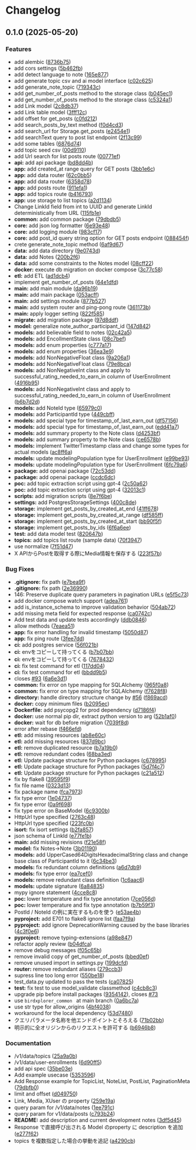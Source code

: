 # Changelog

## 0.1.0 (2025-05-20)


### Features

* add alembic ([8736b75](https://github.com/codeforjapan/BirdXplorer/commit/8736b7554c8f6f42cebbd12fe0791af729fdc288))
* add cors settings ([5b462fb](https://github.com/codeforjapan/BirdXplorer/commit/5b462fb365b36b8e7ab05f96bbf85d573d584d29))
* add detect language to note ([165e877](https://github.com/codeforjapan/BirdXplorer/commit/165e8776ac736972b48c4d9e3e2fa70d9b224f0e))
* add generate topic csv and ai model interface ([c02c625](https://github.com/codeforjapan/BirdXplorer/commit/c02c62512b4cc77b049a166e930df54c8f3253ac))
* add generate_note_topic ([719343c](https://github.com/codeforjapan/BirdXplorer/commit/719343c317212bbc3917b5e649ba5f1dea63dafe))
* add get_number_of_posts method to the storage class ([b045ec1](https://github.com/codeforjapan/BirdXplorer/commit/b045ec1c280400dea43ec41c81199c1ce5dffe19))
* add get_number_of_posts method to the storage class ([c5324a1](https://github.com/codeforjapan/BirdXplorer/commit/c5324a1b401e6ce23ae5f65e7f1829957c66b48b))
* add Link model ([2c8db37](https://github.com/codeforjapan/BirdXplorer/commit/2c8db37fc0ddfc8bd464c3e71807bbe1ba72532a))
* add Link table model ([3fff12c](https://github.com/codeforjapan/BirdXplorer/commit/3fff12c9b2a6d662ca654a676d6847ed870f0c56))
* add offset for get_posts ([c0fd212](https://github.com/codeforjapan/BirdXplorer/commit/c0fd212d39b68e138b2a28692443efa47f300fd7))
* add search_posts_by_text method ([f0d4cd3](https://github.com/codeforjapan/BirdXplorer/commit/f0d4cd3ba9ef369459c439e660520f6ebd00abea))
* add search_url for Storage.get_posts ([e2454e1](https://github.com/codeforjapan/BirdXplorer/commit/e2454e1cb685ac5c0adf43b729c51e8b3c91363b))
* add searchText query to post list endpoint ([2f13c99](https://github.com/codeforjapan/BirdXplorer/commit/2f13c99ee682845079cc4c3836e2235762e41d90))
* add some tables ([6876d74](https://github.com/codeforjapan/BirdXplorer/commit/6876d74a5ce0d327f0a3b2b4cad014fdb7cdca6b))
* add topic seed csv ([00d9110](https://github.com/codeforjapan/BirdXplorer/commit/00d9110c442421b3a9f860cf4963d5e8a5099561))
* add Url search for list posts route ([00771ef](https://github.com/codeforjapan/BirdXplorer/commit/00771ef4e9e7b0c5fcf02ebf84279b5a028ba17b))
* **api:** add api package ([bd8dd4b](https://github.com/codeforjapan/BirdXplorer/commit/bd8dd4bcdfa0fe5fdd08218a926ba391a989b211))
* **app:** add created_at range query for GET posts ([3bb1e6c](https://github.com/codeforjapan/BirdXplorer/commit/3bb1e6c58a1f15b36744b73e1312e0e383db6293))
* **app:** add data router ([62c0bb5](https://github.com/codeforjapan/BirdXplorer/commit/62c0bb5fc99951292afb8b8e76b1d40b32792c73))
* **app:** add data router ([6358d78](https://github.com/codeforjapan/BirdXplorer/commit/6358d780b8c08cde33d14aebff8046fe6f7f40ec))
* **app:** add posts route ([911efa1](https://github.com/codeforjapan/BirdXplorer/commit/911efa196a2451879efe10c3063973bdbffc69bc))
* **app:** add topics route ([b416793](https://github.com/codeforjapan/BirdXplorer/commit/b416793f936c1a3fbfbbaf161d080f6717b8b71a))
* **app:** use storage to list topics ([a2d1134](https://github.com/codeforjapan/BirdXplorer/commit/a2d11349670e0360197dcb9b15b08075d0d83bcb))
* Change LinkId field from int to UUID and generate LinkId deterministically from URL ([115fb1e](https://github.com/codeforjapan/BirdXplorer/commit/115fb1e883167d43f91c03f036c8cd92d08c7cd5))
* **common:** add common package ([79dbdb5](https://github.com/codeforjapan/BirdXplorer/commit/79dbdb599cb68021977a924ab907dc55913d25db))
* **core:** add json log formatter ([6e93e48](https://github.com/codeforjapan/BirdXplorer/commit/6e93e486003ffa6b045cbf801444d0a461b27067))
* **core:** add logging module ([983cf17](https://github.com/codeforjapan/BirdXplorer/commit/983cf1751100c7932f20dd89f330e82e49c017e1))
* **core:** add post_id query string option for GET posts endpoint ([088454f](https://github.com/codeforjapan/BirdXplorer/commit/088454fd6904bdadc799bb18f3fc9f4d8e0aaada))
* crete generate_note_topic method ([6af9d67](https://github.com/codeforjapan/BirdXplorer/commit/6af9d6737eac10b2be8b786dce220967a1ce53bb))
* **data:** add data directory ([9e0743d](https://github.com/codeforjapan/BirdXplorer/commit/9e0743d5f45cc1874b39fc2305f7f6101ca4b933))
* **data:** add Notes ([200b2f6](https://github.com/codeforjapan/BirdXplorer/commit/200b2f6f231e9c5bbb657e06a0448e6a21942458))
* **data:** add some constraints to the Notes model ([08cff22](https://github.com/codeforjapan/BirdXplorer/commit/08cff225cdb6895337593d84b1ec6af2324109af))
* **docker:** execute db migration on docker compose ([3c77c58](https://github.com/codeforjapan/BirdXplorer/commit/3c77c58e85d65d11caa3513584acce1070f733b4))
* **etl:** add ETL ([ad1dcb4](https://github.com/codeforjapan/BirdXplorer/commit/ad1dcb45582803872b4c1da1920ed9f59b0eae60))
* implement get_number_of_posts ([64e1dfd](https://github.com/codeforjapan/BirdXplorer/commit/64e1dfd5283594f42c23e9d01d8e47e99cf4000d))
* **main:** add main module ([da96b19](https://github.com/codeforjapan/BirdXplorer/commit/da96b1926a255ed4235a2507ace658f5812cab79))
* **main:** add main package ([053acff](https://github.com/codeforjapan/BirdXplorer/commit/053acff9b880c282cb6cf6cab11263b770eaa277))
* **main:** add settings module ([877b527](https://github.com/codeforjapan/BirdXplorer/commit/877b52764c9038b3bf9a184b8965ad10037ac560))
* **main:** add system router and ping-pong route ([361173b](https://github.com/codeforjapan/BirdXplorer/commit/361173b0aad821401ed8a2d4c2ef2a8ee579beaf))
* **main:** apply logger setting ([822f585](https://github.com/codeforjapan/BirdXplorer/commit/822f5855402f46e2188959b9c973c4111eb0feaf))
* **migrate:** add migration package ([97d8ddf](https://github.com/codeforjapan/BirdXplorer/commit/97d8ddf947975ea8a735ee426d9228ac1f394a43))
* **model:** generalize note_author_participant_id ([147d842](https://github.com/codeforjapan/BirdXplorer/commit/147d84247603338e7caf5fc52e69b55390628993))
* **models:** add believable field to notes ([02c42a5](https://github.com/codeforjapan/BirdXplorer/commit/02c42a5a88842e8a597d06e1b0373e2a62c2f9ce))
* **models:** add EncollmentState class ([08c7bef](https://github.com/codeforjapan/BirdXplorer/commit/08c7bef65a12ab2119ccf48b5e540eba9a272ac8))
* **models:** add enum properties ([c777a17](https://github.com/codeforjapan/BirdXplorer/commit/c777a17ff6164b183bf6081187597e6f5f01e373))
* **models:** add enum properties ([36ea3e9](https://github.com/codeforjapan/BirdXplorer/commit/36ea3e971d85193da2a5a7d53cc7ebd2b91d3298))
* **models:** add NonNegativeFloat class ([9a206a1](https://github.com/codeforjapan/BirdXplorer/commit/9a206a1b6a62ea9c4f50a6bc1f05eb6c54d98b08))
* **models:** add NonNegativeFloat class ([79e8bca](https://github.com/codeforjapan/BirdXplorer/commit/79e8bca7eaee5db534a0be6222172f852444ebcb))
* **models:** add NonNegativeInt class and apply to successful_rating_needed_to_earn_in column of UserEnrollment ([4916b95](https://github.com/codeforjapan/BirdXplorer/commit/4916b95ddb985f4bb52fde857427a411179d621a))
* **models:** add NonNegativeInt class and apply to successful_rating_needed_to_earn_in column of UserEnrollment ([b6b7d2d](https://github.com/codeforjapan/BirdXplorer/commit/b6b7d2d4c4b5e00605c42bedf3d5585ac67e01b6))
* **models:** add NoteId type ([65979c0](https://github.com/codeforjapan/BirdXplorer/commit/65979c09d57bd60ae57ca3b3d5cc532f64ec7e6c))
* **models:** add ParticipantId type ([449cbff](https://github.com/codeforjapan/BirdXplorer/commit/449cbff08813ebfbbc63e0359d303680f52db175))
* **models:** add special type for timestamp_of_last_earn_out ([df57156](https://github.com/codeforjapan/BirdXplorer/commit/df57156a29b78d83998358966942ce2843a34934))
* **models:** add special type for timestamp_of_last_earn_out ([edd41a7](https://github.com/codeforjapan/BirdXplorer/commit/edd41a727f1dbab2eba4bb80cdfc786718ac8793))
* **models:** add summary property to the Note class ([d4253bf](https://github.com/codeforjapan/BirdXplorer/commit/d4253bf88f356452acfa28b2dbcb10919f6ab094))
* **models:** add summary property to the Note class ([ce6578b](https://github.com/codeforjapan/BirdXplorer/commit/ce6578ba3c7ecf9ee92d765d5a427e1e8db474a6))
* **models:** implement TwitterTimestamp class and change some types for actual models ([ac8ff6a](https://github.com/codeforjapan/BirdXplorer/commit/ac8ff6a8c5777d89a5c518661203ac59a830c0ed))
* **models:** update modelingPopulation type for UserEnrollment ([e99be93](https://github.com/codeforjapan/BirdXplorer/commit/e99be93e732109e21e966aa1593166ebb31ff546))
* **models:** update modelingPopulation type for UserEnrollment ([6fc79a6](https://github.com/codeforjapan/BirdXplorer/commit/6fc79a6b09d6ae09439c8b9ae45e9c04af1bbe5e))
* **package:** add openai package ([72c53dd](https://github.com/codeforjapan/BirdXplorer/commit/72c53dd766db4a6ac4f41f74f3b0532a38efdbc8))
* **package:** add openai package ([ccdc6dc](https://github.com/codeforjapan/BirdXplorer/commit/ccdc6dc65df3b2ea321abd96beb09333c8fc5996))
* **poc:** add topic extraction script using gpt-4 ([2c50a62](https://github.com/codeforjapan/BirdXplorer/commit/2c50a62fb9c9747e1b3a32dc8bdfb4234f1541da))
* **poc:** add topic extraction script using gpt-4 ([32013c1](https://github.com/codeforjapan/BirdXplorer/commit/32013c173c6618d2e863e54bb8ede632f90cb34a))
* **scripts:** add migration scripts ([8e7f6be](https://github.com/codeforjapan/BirdXplorer/commit/8e7f6beceee60c01604028663d71c37c16d67e8d))
* **settings:** add PostgresStorageSettings ([400c8de](https://github.com/codeforjapan/BirdXplorer/commit/400c8de8548a813e0bd57b02b15592bac08338d3))
* **storage:** implement get_posts_by_created_at_end ([41ff678](https://github.com/codeforjapan/BirdXplorer/commit/41ff67832f6df31d5ac08dd1da87455465a3157e))
* **storage:** implement get_posts_by_created_at_range ([df585ff](https://github.com/codeforjapan/BirdXplorer/commit/df585ffd9ec1a5d50080e5ff278ed7ca45535a49))
* **storage:** implement get_posts_by_created_at_start ([bb90f5f](https://github.com/codeforjapan/BirdXplorer/commit/bb90f5f4e0b27b30445576208c9a915a5b73777d))
* **storage:** implement get_posts_by_ids ([6f6a6ee](https://github.com/codeforjapan/BirdXplorer/commit/6f6a6eea545d2ade0949a69fc67b3ee1399d2108))
* **test:** add data model test ([820647b](https://github.com/codeforjapan/BirdXplorer/commit/820647b28c6c3997750449ab4057f01155e9aebb))
* **topics:** add topics list route (sample data) ([70f3947](https://github.com/codeforjapan/BirdXplorer/commit/70f394778ebb0b9914d6fa084b294f5af000fa7f))
* use normalize ([7f51d47](https://github.com/codeforjapan/BirdXplorer/commit/7f51d4700beade5fc0a8178b23d3965891bcee64))
* X APIからPostを取得する際にMedia情報を保存する ([223f57b](https://github.com/codeforjapan/BirdXplorer/commit/223f57bc79cd1b89dd47a467733a7d2170120f6c))


### Bug Fixes

* **.gitignore:** fix path ([e7bea9f](https://github.com/codeforjapan/BirdXplorer/commit/e7bea9f5eee518de26437b4296344ed6664fd2f5))
* **.gitignore:** fix path ([2e36990](https://github.com/codeforjapan/BirdXplorer/commit/2e36990b8abca6e5c3c24170e0bd893e04b0dfee))
* 146: Preserve duplicate query parameters in pagination URLs ([e5f5c73](https://github.com/codeforjapan/BirdXplorer/commit/e5f5c737efc36f9d381fc6370c875199d878304b))
* add docker compose watch support ([adea761](https://github.com/codeforjapan/BirdXplorer/commit/adea7617a415c8412e8749647aa156bdec538d86))
* add is_instance_schema to improve validation behavior ([504ab72](https://github.com/codeforjapan/BirdXplorer/commit/504ab7223f0f7f39237d9c3e8dce992925d0a857))
* add missing meta field for expected response ([ca0742c](https://github.com/codeforjapan/BirdXplorer/commit/ca0742c475f97d7ef8a50f8b4d1036ea63b4dae0))
* Add test data and update tests accordingly ([ddb0846](https://github.com/codeforjapan/BirdXplorer/commit/ddb0846e0a9b28fc25c1075436efd8831466920d))
* allow methods ([7eaea51](https://github.com/codeforjapan/BirdXplorer/commit/7eaea51d32d093971439bfd6af12145e0c179712))
* **app:** fix error handling for invalid timestamp ([5050d87](https://github.com/codeforjapan/BirdXplorer/commit/5050d877078e1a5cff9d020d7dd33cfe6212bd20))
* **app:** fix ping route ([3fee7dd](https://github.com/codeforjapan/BirdXplorer/commit/3fee7dd67802a827757a657fce04d175af3ad1e1))
* **ci:** add postgres service ([56f021b](https://github.com/codeforjapan/BirdXplorer/commit/56f021bb1afe11d2b062bc9feb7469e9780bddfe))
* **ci:** envをコピーして持ってくる ([b7b07bb](https://github.com/codeforjapan/BirdXplorer/commit/b7b07bbab282bc504609b96df8a528ab69f42b9d))
* **ci:** envをコピーして持ってくる ([7678432](https://github.com/codeforjapan/BirdXplorer/commit/76784329403879c6ffd204190343a7e69dbd67f7))
* **ci:** fix test command for etl ([117dd04](https://github.com/codeforjapan/BirdXplorer/commit/117dd04fafb73b3482ff919aa17fc0ae0cfeaa9d))
* **ci:** fix test command for etl ([bbdd9b5](https://github.com/codeforjapan/BirdXplorer/commit/bbdd9b5ddf1bf3d99a1b279c6167aa54c2276fe9))
* closes [#93](https://github.com/codeforjapan/BirdXplorer/issues/93) ([6a6e3d1](https://github.com/codeforjapan/BirdXplorer/commit/6a6e3d1060a89567b9a0eab6874696ec7c2afcd4))
* **common:** fix error on type mapping for SQLAlchemy ([965f0a8](https://github.com/codeforjapan/BirdXplorer/commit/965f0a8b714599eaa10a0b01a155a2acf9e0ae94))
* **common:** fix error on type mapping for SQLAlchemy ([f7628f8](https://github.com/codeforjapan/BirdXplorer/commit/f7628f89a7c489a6a143681949ad6875691f2311))
* **directory:** handle directory structure change by [#56](https://github.com/codeforjapan/BirdXplorer/issues/56) ([f869acd](https://github.com/codeforjapan/BirdXplorer/commit/f869acdb18c3614870edda3b20da9e6bcf21576a))
* **docker:** copy minimum files ([b2095ec](https://github.com/codeforjapan/BirdXplorer/commit/b2095ecbe8a7df5b182acc14651639ea5174de78))
* **Dockerfile:** add psycopg2 for prod dependency ([d7186f4](https://github.com/codeforjapan/BirdXplorer/commit/d7186f4095ecc7503496eefd259599603dbc4a6c))
* **docker:** use normal pip dir, extract python version to arg ([52b1af0](https://github.com/codeforjapan/BirdXplorer/commit/52b1af03ae98e1d25bd4ccb728f38b44a941cd5b))
* **docker:** wait for db before migration ([7039f8d](https://github.com/codeforjapan/BirdXplorer/commit/7039f8defaedec141fcdc70dce484babc89d4ec2))
* error after rebase ([f466efd](https://github.com/codeforjapan/BirdXplorer/commit/f466efde40f8083cc8ca26071c1d38fdcd925fae))
* **etl:** add missing resources ([ab8e60c](https://github.com/codeforjapan/BirdXplorer/commit/ab8e60cf80486d3b366df53c697e97b1eed5fc13))
* **etl:** add missing resources ([837d9bc](https://github.com/codeforjapan/BirdXplorer/commit/837d9bc0ee421291fae3e99c033623da4a5e7cad))
* **etl:** remove duplicated resource ([b7a19b0](https://github.com/codeforjapan/BirdXplorer/commit/b7a19b0c756835b527e45f6ae1a7e614aeb0eca9))
* **etl:** remove redundant codes ([68ba3ed](https://github.com/codeforjapan/BirdXplorer/commit/68ba3ed2b22f527b355800697eadfdbb46c19dcc))
* **etl:** Update package structure for Python packages ([c678995](https://github.com/codeforjapan/BirdXplorer/commit/c678995a0930678ce43e71fcffe263e17734cf3e))
* **etl:** Update package structure for Python packages ([5d7f4c7](https://github.com/codeforjapan/BirdXplorer/commit/5d7f4c736882be73a4d19dc240810eadcf9b68ad))
* **etl:** Update package structure for Python packages ([c21a512](https://github.com/codeforjapan/BirdXplorer/commit/c21a5120f4fc0fc99982cd04510a75c15a4ea461))
* fix by flake8 ([39595f9](https://github.com/codeforjapan/BirdXplorer/commit/39595f9b590d37453d5581c1ae32e31c349f7a9b))
* fix file name ([0323d13](https://github.com/codeforjapan/BirdXplorer/commit/0323d13db451b917569359b90635d5f11662a6f1))
* fix package name ([fca7973](https://github.com/codeforjapan/BirdXplorer/commit/fca7973ed3b080cae354b7f89076aa9233fa812f))
* fix type error ([1e04737](https://github.com/codeforjapan/BirdXplorer/commit/1e047378f86fdac23f07c5ed34a63d187b5857e8))
* fix type error ([0a9f698](https://github.com/codeforjapan/BirdXplorer/commit/0a9f6987977a5aba35ab91d8a6049a411c2efefc))
* fix type error on BaseModel ([6c9300b](https://github.com/codeforjapan/BirdXplorer/commit/6c9300b8cc86b0bc662fbb84ea6ded012eda86c0))
* HttpUrl type specified ([2763c48](https://github.com/codeforjapan/BirdXplorer/commit/2763c484d66e0f7559ddf21ea2dfbfe4f8892d7e))
* HttpUrl type specified ([223fc0b](https://github.com/codeforjapan/BirdXplorer/commit/223fc0b6be3be57456162a34e01d7c4b9b1b8bcf))
* **isort:** fix isort settings ([b2fa857](https://github.com/codeforjapan/BirdXplorer/commit/b2fa857ef45866338151ec46c49f8061ad8ddec4))
* json schema of LinkId ([e77fe1b](https://github.com/codeforjapan/BirdXplorer/commit/e77fe1b37953975a92f3648e384258e52eca2266))
* **main:** add missing revisions ([f21e58f](https://github.com/codeforjapan/BirdXplorer/commit/f21e58f77ffc1e7be119d2dd8e7a32453c47e3c8))
* **model:** fix Notes-&gt;Note ([3b01190](https://github.com/codeforjapan/BirdXplorer/commit/3b01190792a45052b20c6863edc2ae145c7dfb34))
* **models:** add UpperCased64DigitsHexadecimalString class and change base class of ParticipantId to it ([6c34be3](https://github.com/codeforjapan/BirdXplorer/commit/6c34be365462aebaf5b0c28ffc8282e78896c9fd))
* **models:** fix redundant column definitions ([a6d7db9](https://github.com/codeforjapan/BirdXplorer/commit/a6d7db91185f9e8d4c642999beaf91ac9de6afdb))
* **models:** fix type error ([ea7cef0](https://github.com/codeforjapan/BirdXplorer/commit/ea7cef077320a32970c838f39d67bc264a8706bf))
* **models:** remove redundant class definition ([1c6aac6](https://github.com/codeforjapan/BirdXplorer/commit/1c6aac69d28215f7b38b8b3cecb62a0d09cf4611))
* **models:** update signature ([6a84835](https://github.com/codeforjapan/BirdXplorer/commit/6a848357f43b64ebd574bd9f44b4e0708aa9c83d))
* mypy ignore statement ([4cce8c8](https://github.com/codeforjapan/BirdXplorer/commit/4cce8c8a22d0030bb2cf3be1f8bbef350aa1384d))
* **poc:** lower temperature and fix type annotation ([7ce056d](https://github.com/codeforjapan/BirdXplorer/commit/7ce056d7b874d6c2e3058ae33cb8ba6cd7fe0577))
* **poc:** lower temperature and fix type annotation ([b7b59f3](https://github.com/codeforjapan/BirdXplorer/commit/b7b59f3138f9b246e47f7b08aaca3d4d366045ab))
* PostId / NoteId の例に実在するものを使う ([e53ae4b](https://github.com/codeforjapan/BirdXplorer/commit/e53ae4b99147e1a8ecdd642c0a8cbf97768f1f9b))
* **pyproject:** add E701 to flake8 ignore list ([faa7f9a](https://github.com/codeforjapan/BirdXplorer/commit/faa7f9a2b53c786451334c63169a475c4cca5451))
* **pyproject:** add ignore DeprecationWarning caused by the base libraries ([4c3f0e6](https://github.com/codeforjapan/BirdXplorer/commit/4c3f0e6b566590c0e65ded0ca018beb604110118))
* **pyproject:** remove typing-extensions ([a98e847](https://github.com/codeforjapan/BirdXplorer/commit/a98e8471d85ad9a2b9ea9403f4b2071a90ef8332))
* refactor apply review ([b04dfca](https://github.com/codeforjapan/BirdXplorer/commit/b04dfca059ae632ec39b38dbae4efdfe39ae820a))
* remove debug messages ([f05c65b](https://github.com/codeforjapan/BirdXplorer/commit/f05c65b4f557ede6497d0870627b97335a86d7d0))
* remove invalid copy of get_number_of_posts ([bbed0ef](https://github.com/codeforjapan/BirdXplorer/commit/bbed0ef5fc340abd261834c0034fc00ec6086cf7))
* remove unused import in settings.py ([199dcfd](https://github.com/codeforjapan/BirdXplorer/commit/199dcfdb7ed37b9ff3aa34e567df53cdb6e6483e))
* **router:** remove redundant aliases ([279ccb3](https://github.com/codeforjapan/BirdXplorer/commit/279ccb3a088e0450e0929950be7459a44d6cca3f))
* supress line too long error ([550be18](https://github.com/codeforjapan/BirdXplorer/commit/550be189ec3c6362a8fecc6e15c478d16fe55db8))
* test_data.py updated to pass the tests ([ca07825](https://github.com/codeforjapan/BirdXplorer/commit/ca07825ea5a94784ca786cfd86951584c3c2a507))
* **test:** fix test to use model_validate classmethod ([c4cb8c3](https://github.com/codeforjapan/BirdXplorer/commit/c4cb8c3f160e5454e17af84944f5fb9f6241ed0c))
* upgrade pip before install packages ([9354142](https://github.com/codeforjapan/BirdXplorer/commit/93541428dd47ee86982a41760134204b5ecbb2d4)), closes [#73](https://github.com/codeforjapan/BirdXplorer/issues/73)
* use `birdxplorer_common ` at main branch ([0a6bc7a](https://github.com/codeforjapan/BirdXplorer/commit/0a6bc7a8c74fb9ba8afbab493a40426ca5c018e6))
* use str type for allow_origins ([4bf4038](https://github.com/codeforjapan/BirdXplorer/commit/4bf4038ebe713bd83da7d19cfee287cae1737bf8))
* workaround for the local dependency ([53d7480](https://github.com/codeforjapan/BirdXplorer/commit/53d74803fa1873063ff2e1c38bc47f3db8409c18))
* クエリパラメータ名称を他エンドポイントとそろえる ([71b02bb](https://github.com/codeforjapan/BirdXplorer/commit/71b02bbdc926044585cfe1eebe467df74d4621f7))
* 明示的に全オリジンからのリクエストを許可する ([b6946b8](https://github.com/codeforjapan/BirdXplorer/commit/b6946b89be21dd61d3317d36141de4d7444e9edf))


### Documentation

* /v1/data/topics ([25a9a0b](https://github.com/codeforjapan/BirdXplorer/commit/25a9a0b4f70d4ab1141fe03bfa109f046e7462a4))
* /v1/data/user-enrollments ([6d90ff5](https://github.com/codeforjapan/BirdXplorer/commit/6d90ff5820850358f23adedc02f5830b1669ae86))
* add api spec ([35be03e](https://github.com/codeforjapan/BirdXplorer/commit/35be03ead6d56c2b9a1a74ae14d8849513ea0dfe))
* Add example usecase ([5353596](https://github.com/codeforjapan/BirdXplorer/commit/53535963969f9f3364ad8db130e068cae5cf03ed))
* Add Response example for TopicList, NoteList, PostList, PaginationMeta ([79dbfb0](https://github.com/codeforjapan/BirdXplorer/commit/79dbfb0ecdc1e40ed562f59820e91836f8b50056))
* limit and offset ([d049750](https://github.com/codeforjapan/BirdXplorer/commit/d049750e51b14ee66b1822b46e565166e2880910))
* Link, Media, XUser の property ([259e19a](https://github.com/codeforjapan/BirdXplorer/commit/259e19a1bb25f6a2d74c31c52b6898aa35227e3c))
* query param for /v1/data/notes ([1ee791c](https://github.com/codeforjapan/BirdXplorer/commit/1ee791c82d7743cfc9b27b72c0102040ce4b2630))
* query param for v1/data/posts ([c793b24](https://github.com/codeforjapan/BirdXplorer/commit/c793b24e9a098037afdc02430f162f5724dd87e6))
* **README:** add description and current development notes ([3df5d45](https://github.com/codeforjapan/BirdXplorer/commit/3df5d45c2b4ce247bcf716d1ba678c2f5cfae2ce))
* Response で直接呼び出される Model のproperty に description を追加 ([e277f62](https://github.com/codeforjapan/BirdXplorer/commit/e277f6250c7e1c477d8d28ee656cdfc2c11dff7b))
* topics を複数指定した場合の挙動を追記 ([a4290cb](https://github.com/codeforjapan/BirdXplorer/commit/a4290cb59b4bafb448ca5eda8927f830ca611446))
